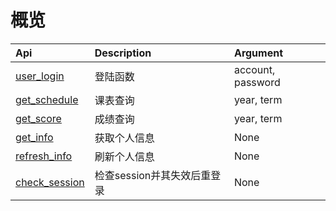 # 概览


| Api                               | Description                 | Argument          |
| :-------------------------------- | :-------------------------- | :---------------- |
| [user_login](./user_login.md)     | 登陆函数                    | account, password |
| [get_schedule](./get_schedule.md) | 课表查询                    | year, term        |
| [get_score](./get_score.md)       | 成绩查询                    | year, term        |
| [get_info](./get_info.md)         | 获取个人信息                | None              |
| [refresh_info](./others.md)       | 刷新个人信息                | None              |
| [check_session](./others.md)      | 检查session并其失效后重登录 | None              |

